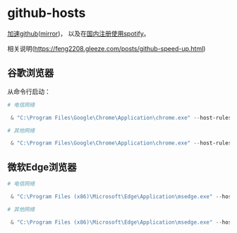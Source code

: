 # github-hosts
[加速github](https://github.com/feng2208/github-hosts)([mirror](https://gh.feng2208.gleeze.com/))，
以及在[国内注册使用spotify](https://feng2208.gleeze.com/posts/spotify.html)。

相关说明(https://feng2208.gleeze.com/posts/github-speed-up.html)

## 谷歌浏览器
从命令行启动：


```powershell
# 电信网络

 & "C:\Program Files\Google\Chrome\Application\chrome.exe" --host-rules="MAP github.com octocaptcha.com:443, MAP github.githubassets.com yelp.com:443, MAP *.githubusercontent.com yelp.com:443" --host-resolver-rules="MAP octocaptcha.com 20.27.177.113, MAP yelp.com 151.101.40.116"

```

```powershell
# 其他网络

 & "C:\Program Files\Google\Chrome\Application\chrome.exe" --host-rules="MAP github.com octocaptcha.com:443, MAP github.githubassets.com yelp.com:443, MAP *.githubusercontent.com yelp.com:443" --host-resolver-rules="MAP octocaptcha.com 20.27.177.113, MAP yelp.com 151.101.232.116"

```




## 微软Edge浏览器
```powershell
# 电信网络

 & "C:\Program Files (x86)\Microsoft\Edge\Application\msedge.exe" --host-rules="MAP github.com octocaptcha.com:443, MAP github.githubassets.com yelp.com:443, MAP *.githubusercontent.com yelp.com:443" --host-resolver-rules="MAP octocaptcha.com 20.27.177.113, MAP yelp.com 151.101.40.116"

```

```powershell
# 其他网络

 & "C:\Program Files (x86)\Microsoft\Edge\Application\msedge.exe" --host-rules="MAP github.com octocaptcha.com:443, MAP github.githubassets.com yelp.com:443, MAP *.githubusercontent.com yelp.com:443" --host-resolver-rules="MAP octocaptcha.com 20.27.177.113, MAP yelp.com 151.101.232.116"

```
